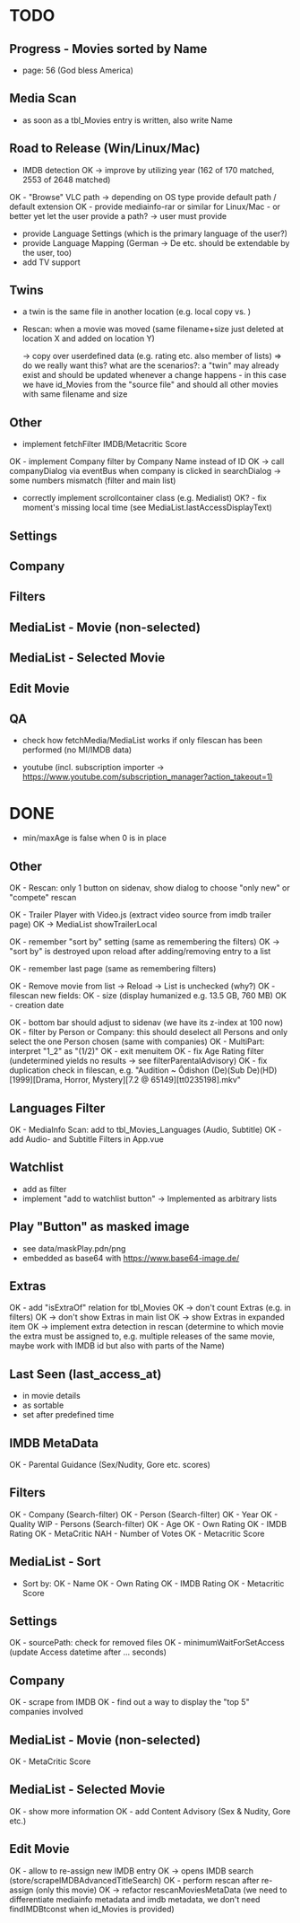 # TODO

## Progress - Movies sorted by Name
- page: 56 (God bless America)

## Media Scan
- as soon as a tbl_Movies entry is written, also write Name

## Road to Release (Win/Linux/Mac)
- IMDB detection
OK -> improve by utilizing year (162 of 170 matched, 2553 of 2648 matched)

OK - "Browse" VLC path -> depending on OS type provide default path / default extension
OK - provide mediainfo-rar or similar for Linux/Mac - or better yet let the user provide a path?
    ->  user must provide
- provide Language Settings (which is the primary language of the user?)
- provide Language Mapping (German -> De etc. should be extendable by the user, too)
- add TV support

## Twins

- a twin is the same file in another location (e.g. local copy vs. )
- Rescan: when a movie was moved (same filename+size just deleted at location X and added on location Y)

  -> copy over userdefined data (e.g. rating etc. also member of lists)
  => do we really want this? what are the scenarios?: a "twin" may already exist and should be updated whenever a change happens - in this case we have id_Movies from the "source file" and should all other movies with same filename and size

## Other

- implement fetchFilter IMDB/Metacritic Score

OK - implement Company filter by Company Name instead of ID
OK -> call companyDialog via eventBus when company is clicked in searchDialog
  -> some numbers mismatch (filter and main list)

- correctly implement scrollcontainer class (e.g. Medialist)
OK? - fix moment's missing local time (see MediaList.lastAccessDisplayText)

## Settings

## Company

## Filters

## MediaList - Movie (non-selected)

## MediaList - Selected Movie

## Edit Movie

## QA

- check how fetchMedia/MediaList works if only filescan has been performed (no MI/IMDB data)

- youtube (incl. subscription importer -> <https://www.youtube.com/subscription_manager?action_takeout=1)>

# DONE

- min/maxAge is false when 0 is in place

## Other

OK - Rescan: only 1 button on sidenav, show dialog to choose "only new" or "compete" rescan

OK - Trailer Player with Video.js (extract video source from imdb trailer page)
OK -> MediaList showTrailerLocal

OK - remember "sort by" setting (same as remembering the filters)
OK -> "sort by" is destroyed upon reload after adding/removing entry to a list

OK - remember last page (same as remembering filters)

OK - Remove movie from list -> Reload -> List is unchecked (why?)
OK - filescan new fields:
OK - size (display humanized e.g. 13.5 GB, 760 MB)
OK - creation date

OK - bottom bar should adjust to sidenav (we have its z-index at 100 now)
OK - filter by Person or Company: this should deselect all Persons and only select the one Person chosen (same with companies)
OK - MultiPart: interpret "1_2" as "(1/2)"
OK - exit menuitem
OK - fix Age Rating filter (undetermined yields no results -> see filterParentalAdvisory)
OK - fix duplication check in filescan, e.g. "Audition ~ Ôdishon (De)(Sub De)(HD)[1999][Drama, Horror, Mystery][7.2 @ 65149][tt0235198].mkv"

## Languages Filter

OK - MediaInfo Scan: add to tbl_Movies_Languages (Audio, Subtitle)
OK - add Audio- and Subtitle Filters in App.vue

## Watchlist

- add as filter
- implement "add to watchlist button"
-> Implemented as arbitrary lists

## Play "Button" as masked image

- see data/maskPlay.pdn/png
- embedded as base64 with https://www.base64-image.de/

## Extras

OK - add "isExtraOf" relation for tbl_Movies
OK -> don't count Extras (e.g. in filters)
OK -> don't show Extras in main list
OK -> show Extras in expanded item
OK -> implement extra detection in rescan (determine to which movie the extra must be assigned to, e.g. multiple releases of the same movie, maybe work with IMDB id but also with parts of the Name)

## Last Seen (last_access_at)

- in movie details
- as sortable
- set after predefined time

## IMDB MetaData

OK - Parental Guidance (Sex/Nudity, Gore etc. scores)

## Filters

OK - Company (Search-filter)
OK - Person (Search-filter)
OK - Year
OK - Quality
WIP - Persons (Search-filter)
OK - Age
OK - Own Rating
OK - IMDB Rating
OK - MetaCritic
NAH - Number of Votes
OK - Metacritic Score

## MediaList - Sort

- Sort by:
OK    - Name
OK    - Own Rating
OK    - IMDB Rating
OK    - Metacritic Score

## Settings

OK - sourcePath: check for removed files
OK - minimumWaitForSetAccess (update Access datetime after ... seconds)

## Company

OK - scrape from IMDB
OK - find out a way to display the "top 5" companies involved

## MediaList - Movie (non-selected)

OK - MetaCritic Score

## MediaList - Selected Movie

OK - show more information
OK - add Content Advisory (Sex & Nudity, Gore etc.)

## Edit Movie

OK - allow to re-assign new IMDB entry
  OK -> opens IMDB search (store/scrapeIMDBAdvancedTitleSearch)
    OK - perform rescan after re-assign (only this movie)
      OK -> refactor rescanMoviesMetaData (we need to differentiate mediainfo metadata and imdb metadata, we don't need findIMDBtconst when id_Movies is provided)
